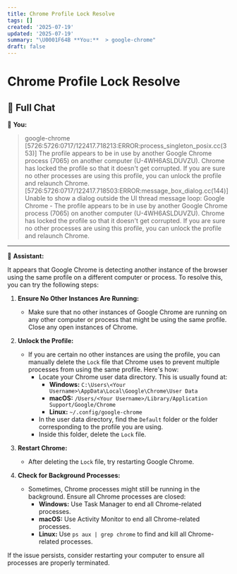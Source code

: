 ```yaml
---
title: Chrome Profile Lock Resolve
tags: []
created: '2025-07-19'
updated: '2025-07-19'
summary: "\U0001F64B **You:**  > google-chrome"
draft: false
---
```


# Chrome Profile Lock Resolve

## 🧠 Full Chat

🙋 **You:**

> google-chrome
[5726:5726:0717/122417.718213:ERROR:process_singleton_posix.cc(353)] The profile appears to be in use by another Google Chrome process (7065) on another computer (U-4WH6ASLDUVZU).  Chrome has locked the profile so that it doesn't get corrupted.  If you are sure no other processes are using this profile, you can unlock the profile and relaunch Chrome.
[5726:5726:0717/122417.718503:ERROR:message_box_dialog.cc(144)] Unable to show a dialog outside the UI thread message loop: Google Chrome - The profile appears to be in use by another Google Chrome process (7065) on another computer (U-4WH6ASLDUVZU).  Chrome has locked the profile so that it doesn't get corrupted.  If you are sure no other processes are using this profile, you can unlock the profile and relaunch Chrome.

---

🤖 **Assistant:**

It appears that Google Chrome is detecting another instance of the browser using the same profile on a different computer or process. To resolve this, you can try the following steps:

1. **Ensure No Other Instances Are Running:**
   - Make sure that no other instances of Google Chrome are running on any other computer or process that might be using the same profile. Close any open instances of Chrome.

2. **Unlock the Profile:**
   - If you are certain no other instances are using the profile, you can manually delete the `Lock` file that Chrome uses to prevent multiple processes from using the same profile. Here's how:
     - Locate your Chrome user data directory. This is usually found at:
       - **Windows:** `C:\Users\<Your Username>\AppData\Local\Google\Chrome\User Data`
       - **macOS:** `/Users/<Your Username>/Library/Application Support/Google/Chrome`
       - **Linux:** `~/.config/google-chrome`
     - In the user data directory, find the `Default` folder or the folder corresponding to the profile you are using.
     - Inside this folder, delete the `Lock` file.

3. **Restart Chrome:**
   - After deleting the `Lock` file, try restarting Google Chrome.

4. **Check for Background Processes:**
   - Sometimes, Chrome processes might still be running in the background. Ensure all Chrome processes are closed:
     - **Windows:** Use Task Manager to end all Chrome-related processes.
     - **macOS:** Use Activity Monitor to end all Chrome-related processes.
     - **Linux:** Use `ps aux | grep chrome` to find and kill all Chrome-related processes.

If the issue persists, consider restarting your computer to ensure all processes are properly terminated.